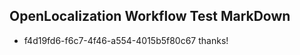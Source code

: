 ## OpenLocalization Workflow Test MarkDown
* f4d19fd6-f6c7-4f46-a554-4015b5f80c67 thanks!

<!--HONumber=Aug16_HO4-->


